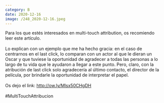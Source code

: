 ```yaml
--- 
category: B 
date: 2020-12-16 
image: /248_2020-12-16.jpeg 
--- 
```


Para los que estés interesados en multi-touch attribution, os recomiendo leer este artículo. <br><br>Lo explican con un ejemplo que me ha hecho gracia: en el caso de centrarnos en el last click, lo comparan con un actor al que le dieran un Oscar y que tuviese la oportunidad de agradecer a todas las personas a lo largo de tu vida que le ayudaron a llegar a este punto. Pero, claro, con la atribución de last click solo agradecería al último contacto, el director de la película, por brindarle la oportunidad de interpretar el papel.<br><br>Os dejo el link: http://ow.ly/Mlsx50CHgDH<br><br>#MultiTouchAttribucion